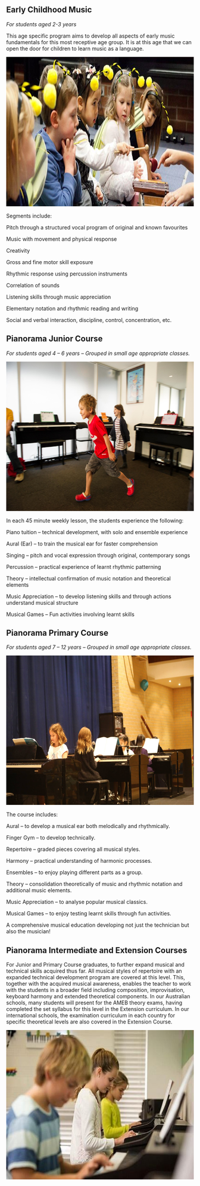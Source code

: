 ## Early Childhood Music

*For students aged 2-3 years*

This age specific program aims to develop all aspects of early music fundamentals for this most receptive age group. It is at this age that we can open the door for children to learn music as a language.

<img src="images/1092012 (1).jpg" alt="ismbondi" width="600" height="400">

Segments include:

Pitch through a structured vocal program of original and known favourites

Music with movement and physical response

Creativity

Gross and fine motor skill exposure

Rhythmic response using percussion instruments

Correlation of sounds

Listening skills through music appreciation

Elementary notation and rhythmic reading and writing

Social and verbal interaction, discipline, control, concentration, etc.

## Pianorama Junior Course  

*For students  aged  4 – 6 years – Grouped in small age appropriate classes.*

<img src="images/18121242_1945394909069149_8174843808573398308_o.jpg" alt="ismbondi" width="600" height="400">

In each 45 minute weekly lesson, the students experience the following:

Piano tuition – technical development, with solo and ensemble experience

Aural (Ear) – to train the musical ear for faster comprehension

Singing – pitch and vocal expression through original, contemporary songs

Percussion – practical experience of learnt rhythmic patterning

Theory – intellectual confirmation of music notation and theoretical elements

Music Appreciation – to develop listening skills and through actions understand musical structure

Musical Games – Fun activities involving learnt skills

## Pianorama Primary Course

*For students  aged  7 – 12 years – Grouped in small age appropriate classes.*

<img src="images/26961745_2075500332725272_1848297573837803827_o.jpg" alt="ismbondi" width="600" height="400">

The course includes:

Aural – to develop a musical ear both melodically and rhythmically.

Finger Gym  – to develop technically.

Repertoire  – graded pieces covering all musical styles.

Harmony – practical understanding of harmonic processes.

Ensembles – to enjoy playing different parts as a group.

Theory – consolidation theoretically of music and rhythmic notation and additional music elements.

Music Appreciation – to analyse popular musical classics.

Musical Games – to enjoy testing learnt skills through fun activities.

A comprehensive musical education developing not just the technician but also the musician!

## Pianorama Intermediate and Extension Courses

For Junior and Primary Course graduates, to further expand musical and technical skills acquired thus far. All musical styles of repertoire with an expanded technical development program are covered at this level.  This, together with the acquired musical awareness, enables the teacher to work with the students in a broader field including composition, improvisation, keyboard harmony and extended theoretical components. In our Australian schools, many students will present for the AMEB theory exams, having completed the set syllabus for this level in the Extension curriculum. In our international schools, the examination curriculum in each country for specific theoretical levels are also covered in the Extension Course.

<img src="images/521283.jpg" alt="ismbondi" width="600" height="400">
